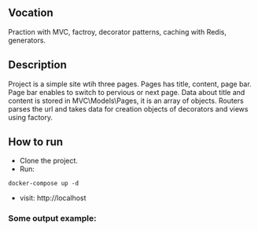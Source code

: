## Vocation
Praction with MVC, factroy, decorator patterns, caching with Redis, generators.

## Description
Project is a simple site wtih three pages. Pages has title, content, page bar. Page bar enables
to switch to pervious or next page.
Data about title and content is stored in MVC\Models\Pages, it is an array of objects.
Routers parses the url and takes data for creation objects of decorators and views using factory.

## How to run
* Clone the project.
* Run:
```angular2html
docker-compose up -d
```
* visit: http://localhost

### Some output example:
